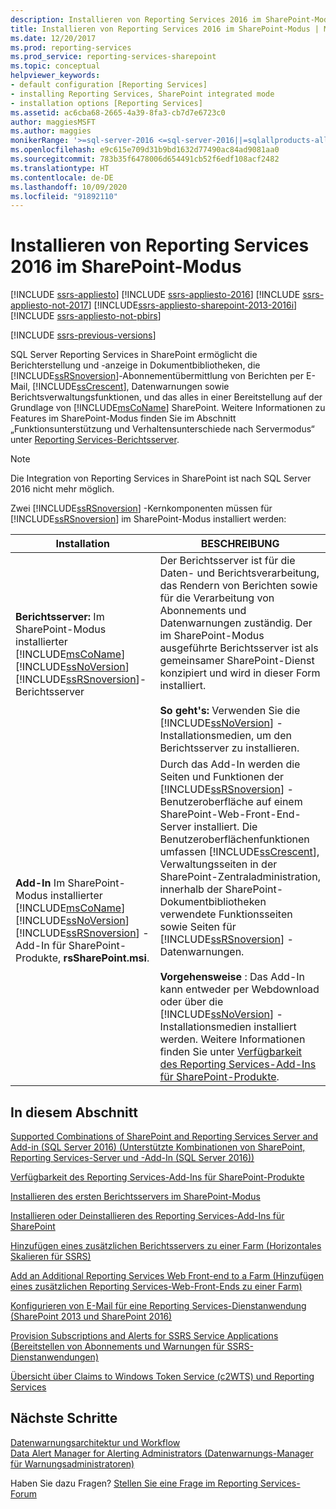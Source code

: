 ```yaml
---
description: Installieren von Reporting Services 2016 im SharePoint-Modus
title: Installieren von Reporting Services 2016 im SharePoint-Modus | Microsoft-Dokumentation
ms.date: 12/20/2017
ms.prod: reporting-services
ms.prod_service: reporting-services-sharepoint
ms.topic: conceptual
helpviewer_keywords:
- default configuration [Reporting Services]
- installing Reporting Services, SharePoint integrated mode
- installation options [Reporting Services]
ms.assetid: ac6cba68-2665-4a39-8fa3-cb7d7e6723c0
author: maggiesMSFT
ms.author: maggies
monikerRange: '>=sql-server-2016 <=sql-server-2016||=sqlallproducts-allversions'
ms.openlocfilehash: e9c615e709d31b9bd1632d77490ac84ad9081aa0
ms.sourcegitcommit: 783b35f6478006d654491cb52f6edf108acf2482
ms.translationtype: HT
ms.contentlocale: de-DE
ms.lasthandoff: 10/09/2020
ms.locfileid: "91892110"
---
```

# <a name="install-reporting-services-2016-in-sharepoint-mode"></a>Installieren von Reporting Services 2016 im SharePoint-Modus

[!INCLUDE [ssrs-appliesto](../../includes/ssrs-appliesto.md)] [!INCLUDE [ssrs-appliesto-2016](../../includes/ssrs-appliesto-2016.md)] [!INCLUDE [ssrs-appliesto-not-2017](../../includes/ssrs-appliesto-not-2017.md)] [!INCLUDE[ssrs-appliesto-sharepoint-2013-2016i](../../includes/ssrs-appliesto-sharepoint-2013-2016.md)] [!INCLUDE [ssrs-appliesto-not-pbirs](../../includes/ssrs-appliesto-not-pbirs.md)]

[!INCLUDE [ssrs-previous-versions](../../includes/ssrs-previous-versions.md)]

SQL Server Reporting Services in SharePoint ermöglicht die Berichterstellung und -anzeige in Dokumentbibliotheken, die [!INCLUDE[ssRSnoversion](../../includes/ssrsnoversion-md.md)]-Abonnementübermittlung von Berichten per E-Mail, [!INCLUDE[ssCrescent](../../includes/sscrescent-md.md)], Datenwarnungen sowie Berichtsverwaltungsfunktionen, und das alles in einer Bereitstellung auf der Grundlage von [!INCLUDE[msCoName](../../includes/msconame-md.md)] SharePoint. Weitere Informationen zu Features im SharePoint-Modus finden Sie im Abschnitt „Funktionsunterstützung und Verhaltensunterschiede nach Servermodus“ unter [Reporting Services-Berichtsserver](../../reporting-services/report-server-sharepoint/reporting-services-report-server.md).

> [!NOTE]
> Die Integration von Reporting Services in SharePoint ist nach SQL Server 2016 nicht mehr möglich.

Zwei [!INCLUDE[ssRSnoversion](../../includes/ssrsnoversion-md.md)] -Kernkomponenten müssen für [!INCLUDE[ssRSnoversion](../../includes/ssrsnoversion-md.md)] im SharePoint-Modus installiert werden:  

|Installation|BESCHREIBUNG|  
|------------------|-----------------|  
|**Berichtsserver:** Im SharePoint-Modus installierter [!INCLUDE[msCoName](../../includes/msconame-md.md)] [!INCLUDE[ssNoVersion](../../includes/ssnoversion-md.md)] [!INCLUDE[ssRSnoversion](../../includes/ssrsnoversion-md.md)]-Berichtsserver|Der Berichtsserver ist für die Daten- und Berichtsverarbeitung, das Rendern von Berichten sowie für die Verarbeitung von Abonnements und Datenwarnungen zuständig. Der im SharePoint-Modus ausgeführte Berichtsserver ist als gemeinsamer SharePoint-Dienst konzipiert und wird in dieser Form installiert.<br /><br /> **So geht's:** Verwenden Sie die [!INCLUDE[ssNoVersion](../../includes/ssnoversion-md.md)] -Installationsmedien, um den Berichtsserver zu installieren.|  
|**Add-In** Im SharePoint-Modus installierter [!INCLUDE[msCoName](../../includes/msconame-md.md)] [!INCLUDE[ssNoVersion](../../includes/ssnoversion-md.md)] [!INCLUDE[ssRSnoversion](../../includes/ssrsnoversion-md.md)] -Add-In für SharePoint-Produkte, **rsSharePoint.msi**.|Durch das Add-In werden die Seiten und Funktionen der [!INCLUDE[ssRSnoversion](../../includes/ssrsnoversion-md.md)] -Benutzeroberfläche auf einem SharePoint-Web-Front-End-Server installiert. Die Benutzeroberflächenfunktionen umfassen [!INCLUDE[ssCrescent](../../includes/sscrescent-md.md)], Verwaltungsseiten in der SharePoint-Zentraladministration, innerhalb der SharePoint-Dokumentbibliotheken verwendete Funktionsseiten sowie Seiten für [!INCLUDE[ssRSnoversion](../../includes/ssrsnoversion-md.md)] -Datenwarnungen.<br /><br /> **Vorgehensweise**  : Das Add-In kann entweder per Webdownload oder über die [!INCLUDE[ssNoVersion](../../includes/ssnoversion-md.md)] -Installationsmedien installiert werden. Weitere Informationen finden Sie unter [Verfügbarkeit des Reporting Services-Add-Ins für SharePoint-Produkte](../../reporting-services/install-windows/where-to-find-the-reporting-services-add-in-for-sharepoint-products.md).|  
  
## <a name="in-this-section"></a>In diesem Abschnitt

 [Supported Combinations of SharePoint and Reporting Services Server and Add-in (SQL Server 2016) (Unterstützte Kombinationen von SharePoint, Reporting Services-Server und -Add-In (SQL Server 2016))](../../reporting-services/install-windows/supported-combinations-of-sharepoint-and-reporting-services-server.md)  
  
 [Verfügbarkeit des Reporting Services-Add-Ins für SharePoint-Produkte](../../reporting-services/install-windows/where-to-find-the-reporting-services-add-in-for-sharepoint-products.md)  
  
 [Installieren des ersten Berichtsservers im SharePoint-Modus](../../reporting-services/install-windows/install-the-first-report-server-in-sharepoint-mode.md)  
  
 [Installieren oder Deinstallieren des Reporting Services-Add-Ins für SharePoint](../../reporting-services/install-windows/install-or-uninstall-the-reporting-services-add-in-for-sharepoint.md)  
  
 [Hinzufügen eines zusätzlichen Berichtsservers zu einer Farm &#40;Horizontales Skalieren für SSRS&#41;](../../reporting-services/install-windows/add-an-additional-report-server-to-a-farm-ssrs-scale-out.md)  
  
 [Add an Additional Reporting Services Web Front-end to a Farm (Hinzufügen eines zusätzlichen Reporting Services-Web-Front-Ends zu einer Farm)](../../reporting-services/install-windows/add-an-additional-reporting-services-web-front-end-to-a-farm.md)  
  
 [Konfigurieren von E-Mail für eine Reporting Services-Dienstanwendung &#40;SharePoint 2013 und SharePoint 2016&#41;](./configure-e-mail-for-a-reporting-services-service-application.md)  
  
 [Provision Subscriptions and Alerts for SSRS Service Applications (Bereitstellen von Abonnements und Warnungen für SSRS-Dienstanwendungen)](../../reporting-services/install-windows/provision-subscriptions-and-alerts-for-ssrs-service-applications.md)  
  
 [Übersicht über Claims to Windows Token Service &#40;c2WTS&#41; und Reporting Services](../../reporting-services/install-windows/claims-to-windows-token-service-c2wts-and-reporting-services.md)  

## <a name="next-steps"></a>Nächste Schritte

 [Datenwarnungsarchitektur und Workflow](../../reporting-services/reporting-services-data-alerts.md#AlertingWF)   
 [Data Alert Manager for Alerting Administrators (Datenwarnungs-Manager für Warnungsadministratoren)](../../reporting-services/data-alert-manager-for-alerting-administrators.md)  

Haben Sie dazu Fragen? [Stellen Sie eine Frage im Reporting Services-Forum](https://go.microsoft.com/fwlink/?LinkId=620231)